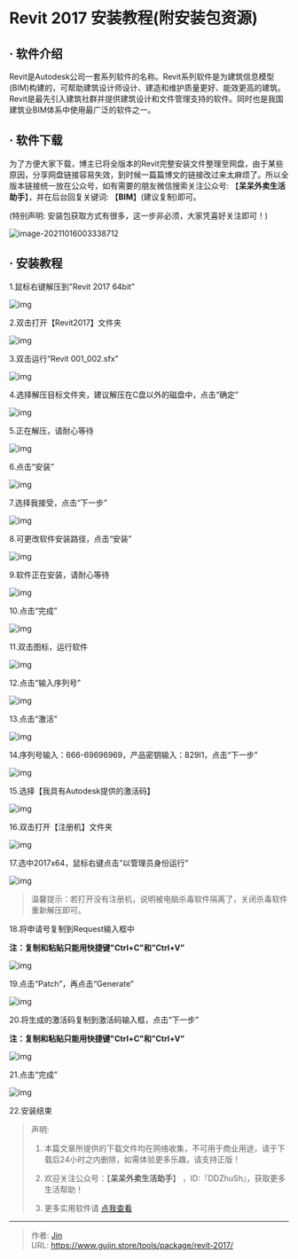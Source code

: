 # Revit 2017 安装教程(附安装包资源)


## · 软件介绍
Revit是Autodesk公司一套系列软件的名称。Revit系列软件是为建筑信息模型(BIM)构建的，可帮助建筑设计师设计、建造和维护质量更好、能效更高的建筑。Revit是最先引入建筑社群并提供建筑设计和文件管理支持的软件。同时也是我国建筑业BIM体系中使用最广泛的软件之一。

## · 软件下载
为了方便大家下载，博主已将全版本的Revit完整安装文件整理至网盘，由于某些原因，分享网盘链接容易失效，到时候一篇篇博文的链接改过来太麻烦了。所以全版本链接统一放在公众号，如有需要的朋友微信搜索关注公众号: 【**呆呆外卖生活助手**】，并在后台回复关键词: 【**BIM**】(建议复制)即可。

(特别声明: 安装包获取方式有很多，这一步非必须，大家凭喜好关注即可！)

![image-20211016003338712](https://img.gujin.store/img/image-20211016003338712.png)

## · 安装教程

1.鼠标右键解压到"Revit 2017 64bit"

![img](https://img.gujin.store/img/v2-acf934512295dd7637a4c527eae351c7_720w.png)

2.双击打开【Revit2017】文件夹

![img](https://img.gujin.store/img/v2-da9d1bdeb4b0fab693c90ed98068450f_720w.png)

3.双击运行“Revit 001_002.sfx”

![img](https://img.gujin.store/img/v2-73fabb5eb8261929772bd0553bc2a14e_720w.png)

4.选择解压目标文件夹，建议解压在C盘以外的磁盘中，点击“确定”

![img](https://img.gujin.store/img/v2-0232d541fabf112b5ec72edb29ecdcc5_720w.png)

5.正在解压，请耐心等待

![img](https://img.gujin.store/img/v2-8847fe390c4a1dcae8f79890237f85bc_720w.png)

6.点击“安装”

![img](https://img.gujin.store/img/v2-d64a07296f1bc7c07402fe4305b22ebe_720w.png)

7.选择我接受，点击“下一步”

![img](https://img.gujin.store/img/v2-addeecced5e5e6a0a81bb9ce02a6607c_720w.png)

8.可更改软件安装路径，点击“安装”

![img](https://img.gujin.store/img/v2-22d9dd05821e9e212dcac08a755a4d6b_720w.png)

9.软件正在安装，请耐心等待

![img](https://img.gujin.store/img/v2-e41b64c57d4754e833f71883b91bc2af_720w.png)

10.点击“完成”

![img](https://img.gujin.store/img/v2-cc2eb7eaa275d4c80cd47b96a7f49731_720w.png)

11.双击图标，运行软件

![img](https://img.gujin.store/img/v2-52e7013aac336ea415ed46c2c93d8162_720w.png)

12.点击“输入序列号”

![img](https://img.gujin.store/img/v2-2914275c1337683335ae0c10fe3e935a_720w.png)

13.点击“激活”

![img](https://img.gujin.store/img/v2-417e774299324ffde2334e802660d234_720w.png)

14.序列号输入：666-69696969，产品密钥输入：829I1，点击“下一步”

![img](https://img.gujin.store/img/v2-b5df7e49872764cfd370c70e301120f1_720w.png)

15.选择【我具有Autodesk提供的激活码】

![img](https://img.gujin.store/img/v2-9eeaa47cd5726fe778a58016f8af1dd3_720w.png)

16.双击打开【注册机】文件夹

![img](https://img.gujin.store/img/v2-4bfa697ea7b751d7da77a511e08d24c8_720w.png)

17.选中2017x64，鼠标右键点击“以管理员身份运行”

![img](https://img.gujin.store/img/v2-18baaa8786b1b48a6e6b8b15c6ed2325_720w.png)

> 温馨提示：若打开没有注册机，说明被电脑杀毒软件隔离了，关闭杀毒软件重新解压即可。

18.将申请号复制到Request输入框中

**注：复制和粘贴只能用快捷键"Ctrl+C"和”Ctrl+V”**

![img](https://img.gujin.store/img/v2-21f61dea3aaece9de2e5e6e3a4c1829e_720w.png)

19.点击“Patch”，再点击“Generate”

![img](https://img.gujin.store/img/v2-22b43afa04f01e4d713ae5c77dd1125e_720w.png)

20.将生成的激活码复制到激活码输入框，点击“下一步”

**注：复制和粘贴只能用快捷键"Ctrl+C"和”Ctrl+V”**

![img](https://img.gujin.store/img/v2-4330024b1a3c793529e19fd6087133e7_720w.png)

21.点击“完成”

![img](https://img.gujin.store/img/v2-49f7d8abb9335e8cb19d1af3fceb29b8_720w.png)

22.安装结束




> 声明: 
>
> 1. 本篇文章所提供的下载文件均在网络收集，不可用于商业用途，请于下载后24小时之内删除，如需体验更多乐趣，请支持正版！
>
> 2. 欢迎关注公众号：【**呆呆外卖生活助手**】 ，ID:『DDZhuSh』，获取更多生活帮助！
>
> 3. 更多实用软件请  [点我查看](/tools)

---

> 作者: [Jin](https://img.gujin.store/img/favicon.ico)  
> URL: https://www.gujin.store/tools/package/revit-2017/  

